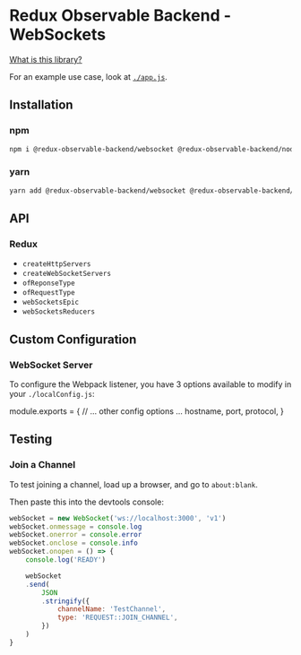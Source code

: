 # Redux Observable Backend - WebSockets
[What is this library?](https://github.com/Sawtaytoes/Redux-Observable-Backend/blob/master/README.md)

For an example use case, look at [`./app.js`](app.js).

## Installation

### npm
```sh
npm i @redux-observable-backend/websocket @redux-observable-backend/node @redux-observable-backend/redux-utils
```

### yarn
```sh
yarn add @redux-observable-backend/websocket @redux-observable-backend/node @redux-observable-backend/redux-utils
```

## API

### Redux
- `createHttpServers`
- `createWebSocketServers`
- `ofReponseType`
- `ofRequestType`
- `webSocketsEpic`
- `webSocketsReducers`

## Custom Configuration

### WebSocket Server
To configure the Webpack listener, you have 3 options available to modify in your `./localConfig.js`:

module.exports = {
	// ... other config options ...
	hostname,
	port,
	protocol,
}

## Testing

### Join a Channel
To test joining a channel, load up a browser, and go to `about:blank`.

Then paste this into the devtools console:
```js
webSocket = new WebSocket('ws://localhost:3000', 'v1')
webSocket.onmessage = console.log
webSocket.onerror = console.error
webSocket.onclose = console.info
webSocket.onopen = () => {
	console.log('READY')

	webSocket
	.send(
		JSON
		.stringify({
			channelName: 'TestChannel',
			type: 'REQUEST::JOIN_CHANNEL',
		})
	)
}
```
